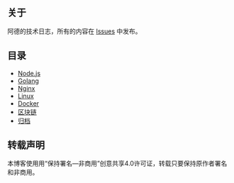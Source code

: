 ## 关于

阿德的技术日志，所有的内容在 [Issues](https://github.com/isLishude/blog/issues) 中发布。

## 目录

- [Node.js](https://github.com/isLishude/blog/labels/Node.js)
- [Golang](https://github.com/isLishude/blog/labels/Golang)
- [Nginx](https://github.com/isLishude/blog/labels/Nginx)
- [Linux](https://github.com/isLishude/blog/labels/Linux)
- [Docker](https://github.com/isLishude/blog/labels/Docker)
- [区块链](https://github.com/isLishude/blog/labels/Blockchain)
- [归档](https://github.com/isLishude/blog/issues?q=is%3Aissue+is%3Aclosed)

## 转载声明

本博客使用用“保持署名—非商用”创意共享4.0许可证，转载只要保持原作者署名和非商用。
